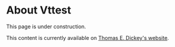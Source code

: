 # About Vttest

This page is under construction.

This content is currently available on [Thomas E. Dickey's website](https://invisible-island.net/archives/vttest/).


